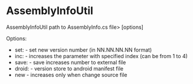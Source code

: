 # AssemblyInfoUtil
AssemblyInfoUtil path to AssemblyInfo.cs file> [options]

Options:
- set:<new version number> - set new version number (in NN.NN.NN.NN format)
- inc:<parameter index> - increases the parameter with specified index (can be from 1 to 4)
- save:<external file> - save increases number to external file
- droid:<android manifest file> - version store to android manifest file
- new - increases only when change source file
